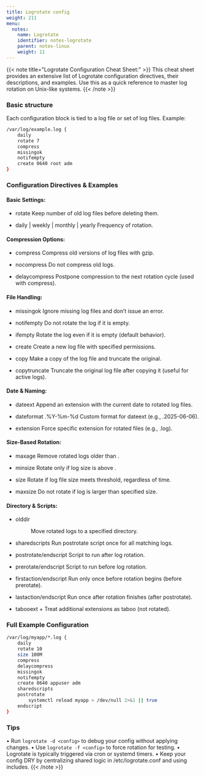 ```yaml
---
title: Logrotate config
weight: 211
menu:
  notes:
    name: Logrotate
    identifier: notes-logrotate
    parent: notes-linux
    weight: 11
---
```


<div style="display: block; width: 100%; max-width: none;">
<!-- Logrotate: -->
{{< note title="Logrotate Configuration Cheat Sheet:" >}}
This cheat sheet provides an extensive list of Logrotate configuration directives, their descriptions, and examples. 
Use this as a quick reference to master log rotation on Unix-like systems.
{{< /note >}}

### Basic structure
Each configuration block is tied to a log file or set of log files. Example:
```bash
/var/log/example.log {
    daily
    rotate 7
    compress
    missingok
    notifempty
    create 0640 root adm
}
```

### Configuration Directives & Examples
#### Basic Settings:
- rotate <count>
Keep <count> number of old log files before deleting them.

- daily | weekly | monthly | yearly
Frequency of rotation.

#### Compression Options:

- compress
Compress old versions of log files with gzip.

- nocompress
Do not compress old logs.

- delaycompress
Postpone compression to the next rotation cycle (used with compress).

#### File Handling:

- missingok
Ignore missing log files and don’t issue an error.

- notifempty
Do not rotate the log if it is empty.

- ifempty
Rotate the log even if it is empty (default behavior).

- create <mode> <owner> <group>
Create a new log file with specified permissions.

- copy
Make a copy of the log file and truncate the original.

- copytruncate
Truncate the original log file after copying it (useful for active logs).

#### Date & Naming:

- dateext
Append an extension with the current date to rotated log files.

- dateformat .%Y-%m-%d
Custom format for dateext (e.g., .2025-06-06).

- extension <ext>
Force specific extension for rotated files (e.g., .log).

#### Size-Based Rotation:

- maxage <days>
Remove rotated logs older than <days>.

- minsize <size>
Rotate only if log size is above <size>.

- size <size>
Rotate if log file size meets threshold, regardless of time.

- maxsize <size>
Do not rotate if log is larger than specified size.

#### Directory & Scripts:

- olddir <dir>
Move rotated logs to a specified directory.

- sharedscripts
Run postrotate script once for all matching logs.

- postrotate/endscript
Script to run after log rotation.

- prerotate/endscript
Script to run before log rotation.

- firstaction/endscript
Run only once before rotation begins (before prerotate).

- lastaction/endscript
Run once after rotation finishes (after postrotate).

- tabooext + <ext>
Treat additional extensions as taboo (not rotated).

### Full Example Configuration
```bash
/var/log/myapp/*.log {
    daily
    rotate 10
    size 100M
    compress
    delaycompress
    missingok
    notifempty
    create 0640 appuser adm
    sharedscripts
    postrotate
        systemctl reload myapp > /dev/null 2>&1 || true
    endscript
}
```

### Tips
•	Run `logrotate -d <config>` to debug your config without applying changes.
•	Use `logrotate -f <config>` to force rotation for testing.
•	Logrotate is typically triggered via cron or systemd timers.
•	Keep your config DRY by centralizing shared logic in /etc/logrotate.conf and using includes.
{{< /note >}}
</div>